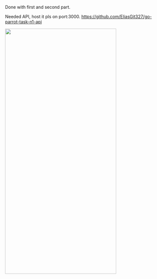 Done with first and second part.

Needed API, host it pls on port:3000.
https://github.com/EliasGit327/go-parrot-task-n1-api

<img src="https://media.giphy.com/media/yVel09Ws8yKk2E4uN3/giphy.gif" width="362" height="800" />
